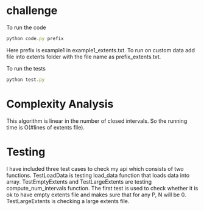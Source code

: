 # challenge

To run the code

```javascript 
python code.py prefix
```

Here prefix is example1 in example1_extents.txt. To run on custom data add file into extents folder with the file name as prefix_extents.txt.


To run the tests

```javascript 
python test.py
```

# Complexity Analysis

This algorithm is linear in the number of closed intervals. So the running time is O(#lines of extents file).

# Testing

I have included three test cases to check my api which consists of two functions. TestLoadData is testing load_data function that loads data into array.
TestEmptyExtents and TestLargeExtents are testing compute_num_intervals function. The first test is used to check whether it is ok to have empty extents file and makes sure that for any P, N will be 0.
TestLargeExtents is checking a large extents file.
